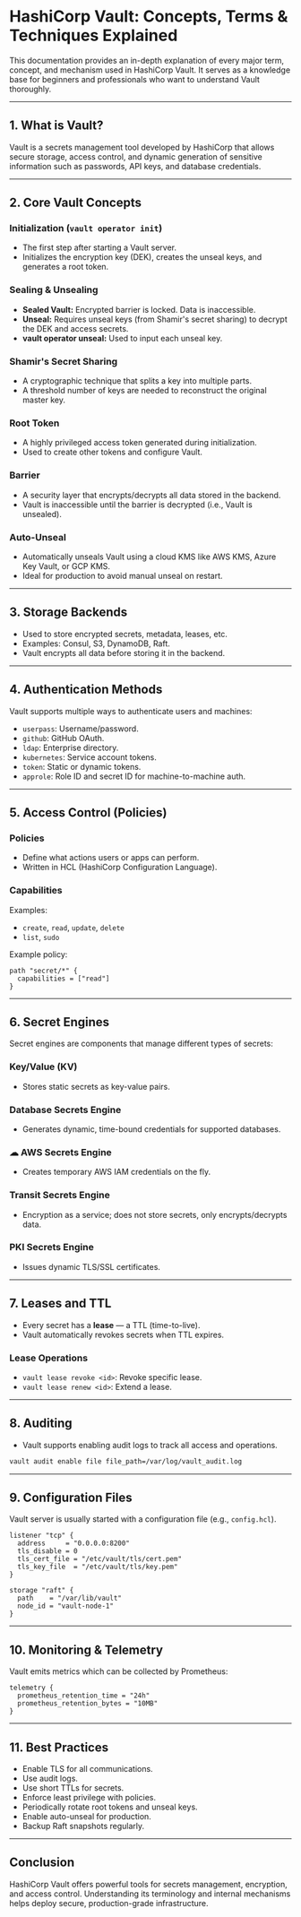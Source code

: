 #  HashiCorp Vault: Concepts, Terms & Techniques Explained

This documentation provides an in-depth explanation of every major term, concept, and mechanism used in HashiCorp Vault. It serves as a knowledge base for beginners and professionals who want to understand Vault thoroughly.

---

##  1. What is Vault?

Vault is a secrets management tool developed by HashiCorp that allows secure storage, access control, and dynamic generation of sensitive information such as passwords, API keys, and database credentials.

---

##  2. Core Vault Concepts

###  Initialization (`vault operator init`)

* The first step after starting a Vault server.
* Initializes the encryption key (DEK), creates the unseal keys, and generates a root token.

###  Sealing & Unsealing

* **Sealed Vault:** Encrypted barrier is locked. Data is inaccessible.
* **Unseal:** Requires unseal keys (from Shamir's secret sharing) to decrypt the DEK and access secrets.
* **vault operator unseal:** Used to input each unseal key.

###  Shamir's Secret Sharing

* A cryptographic technique that splits a key into multiple parts.
* A threshold number of keys are needed to reconstruct the original master key.

###  Root Token

* A highly privileged access token generated during initialization.
* Used to create other tokens and configure Vault.

###  Barrier

* A security layer that encrypts/decrypts all data stored in the backend.
* Vault is inaccessible until the barrier is decrypted (i.e., Vault is unsealed).

###  Auto-Unseal

* Automatically unseals Vault using a cloud KMS like AWS KMS, Azure Key Vault, or GCP KMS.
* Ideal for production to avoid manual unseal on restart.

---

##  3. Storage Backends

* Used to store encrypted secrets, metadata, leases, etc.
* Examples: Consul, S3, DynamoDB, Raft.
* Vault encrypts all data before storing it in the backend.

---

##  4. Authentication Methods

Vault supports multiple ways to authenticate users and machines:

* `userpass`: Username/password.
* `github`: GitHub OAuth.
* `ldap`: Enterprise directory.
* `kubernetes`: Service account tokens.
* `token`: Static or dynamic tokens.
* `approle`: Role ID and secret ID for machine-to-machine auth.

---

##  5. Access Control (Policies)

###  Policies

* Define what actions users or apps can perform.
* Written in HCL (HashiCorp Configuration Language).

###  Capabilities

Examples:

* `create`, `read`, `update`, `delete`
* `list`, `sudo`

Example policy:

```hcl
path "secret/*" {
  capabilities = ["read"]
}
```

---

##  6. Secret Engines

Secret engines are components that manage different types of secrets:

###  Key/Value (KV)

* Stores static secrets as key-value pairs.

###  Database Secrets Engine

* Generates dynamic, time-bound credentials for supported databases.

### ☁ AWS Secrets Engine

* Creates temporary AWS IAM credentials on the fly.

###  Transit Secrets Engine

* Encryption as a service; does not store secrets, only encrypts/decrypts data.

###  PKI Secrets Engine

* Issues dynamic TLS/SSL certificates.

---

##  7. Leases and TTL

* Every secret has a **lease** — a TTL (time-to-live).
* Vault automatically revokes secrets when TTL expires.

### Lease Operations

* `vault lease revoke <id>`: Revoke specific lease.
* `vault lease renew <id>`: Extend a lease.

---

##  8. Auditing

* Vault supports enabling audit logs to track all access and operations.

```bash
vault audit enable file file_path=/var/log/vault_audit.log
```

---

##  9. Configuration Files

Vault server is usually started with a configuration file (e.g., `config.hcl`).

```hcl
listener "tcp" {
  address     = "0.0.0.0:8200"
  tls_disable = 0
  tls_cert_file = "/etc/vault/tls/cert.pem"
  tls_key_file  = "/etc/vault/tls/key.pem"
}

storage "raft" {
  path    = "/var/lib/vault"
  node_id = "vault-node-1"
}
```

---

##  10. Monitoring & Telemetry

Vault emits metrics which can be collected by Prometheus:

```hcl
telemetry {
  prometheus_retention_time = "24h"
  prometheus_retention_bytes = "10MB"
}
```

---

##  11. Best Practices

* Enable TLS for all communications.
* Use audit logs.
* Use short TTLs for secrets.
* Enforce least privilege with policies.
* Periodically rotate root tokens and unseal keys.
* Enable auto-unseal for production.
* Backup Raft snapshots regularly.

---

##  Conclusion

HashiCorp Vault offers powerful tools for secrets management, encryption, and access control. Understanding its terminology and internal mechanisms helps deploy secure, production-grade infrastructure.


